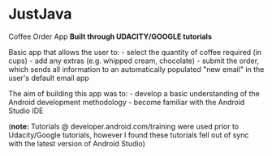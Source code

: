 # JustJava
Coffee Order App
**Built through UDACITY/GOOGLE tutorials**

Basic app that allows the user to:
      - select the quantity of coffee required (in cups)
      - add any extras (e.g. whipped cream, chocolate)
      - submit the order, which sends all information to an automatically populated "new email" in the user's default email app
      
The aim of building this app was to:
      - develop a basic understanding of the Android development methodology 
      - become familiar with the Android Studio IDE
      
(**note:** Tutorials @ developer.android.com/training were used prior to Udacity/Google tutorials, 
 however I found these tutorials fell out of sync with the latest version of Android Studio)
